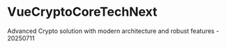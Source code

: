 # VueCryptoCoreTechNext
Advanced Crypto solution with modern architecture and robust features - 20250711
